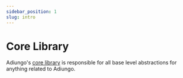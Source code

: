 ```yaml
---
sidebar_position: 1
slug: intro
---
```


# Core Library

Adiungo's [core library](https://github.com/adiungo/core) is responsible for all base level abstractions for anything
related to Adiungo.